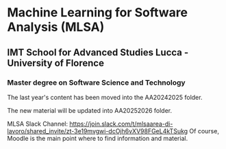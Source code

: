 # Machine Learning for Software Analysis (MLSA) 

## IMT School for Advanced Studies Lucca - University of Florence 

### Master degree on **Software Science and Technology**

The last year's content has been moved into the AA20242025 folder. 

The new material will be updated into AA20252026 folder. 

MLSA Slack Channel: https://join.slack.com/t/mlsaarea-di-lavoro/shared_invite/zt-3e19mvgwi-dcOjh6vXV98FGeL4kTSukg
Of course, Moodle is the main point where to find information and material. 
